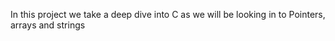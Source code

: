 In this project we take a deep dive into C as we will be looking in to Pointers, arrays and strings
